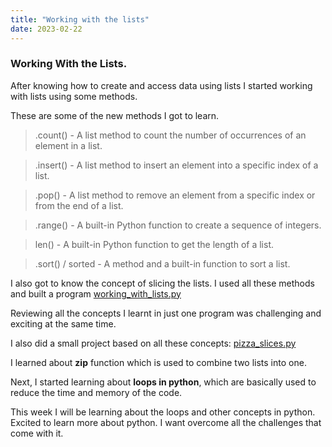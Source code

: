 ```yaml
---
title: "Working with the lists"
date: 2023-02-22
---
```


### Working With the Lists.
After knowing how to create and access data using lists I started working with lists using some methods.

These are some of the new methods I got to learn.
> .count() - A list method to count the number of occurrences of an element in a list.

> .insert() - A list method to insert an element into a specific index of a list.

> .pop() - A list method to remove an element from a specific index or from the end of a list.

> .range() - A built-in Python function to create a sequence of integers.
 
> len() - A built-in Python function to get the length of a list.

> .sort() / sorted - A method and a built-in function to sort a list.

I also got to know the concept of slicing the lists.
I used all these methods and built a program [working_with_lists.py](https://github.com/Sharath8599/Learning-python/blob/main/code/working_with_lists.py)

Reviewing all the concepts I learnt in just one program was challenging and exciting at the same time.

I also did a small project based on all these concepts: [pizza_slices.py](https://github.com/Sharath8599/Learning-python/blob/main/code/pizza_slices.py)

I learned about **zip** function which is used to combine two lists into one.

Next, I started learning about **loops in python**, which are basically used to reduce the time and memory of the code.

This week I will be learning about the loops and other concepts in python. Excited to learn more about python. I want overcome all the challenges that come with it.
